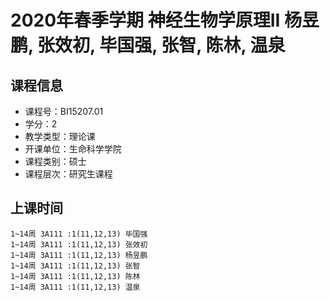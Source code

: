 # 2020年春季学期 神经生物学原理II 杨昱鹏, 张效初, 毕国强, 张智, 陈林, 温泉






## 课程信息

- 课程号：BI15207.01
- 学分：2
- 教学类型：理论课
- 开课单位：生命科学学院
- 课程类别：硕士
- 课程层次：研究生课程

## 上课时间

```
1~14周 3A111 :1(11,12,13) 毕国强
1~14周 3A111 :1(11,12,13) 张效初
1~14周 3A111 :1(11,12,13) 杨昱鹏
1~14周 3A111 :1(11,12,13) 张智
1~14周 3A111 :1(11,12,13) 陈林
1~14周 3A111 :1(11,12,13) 温泉
```

